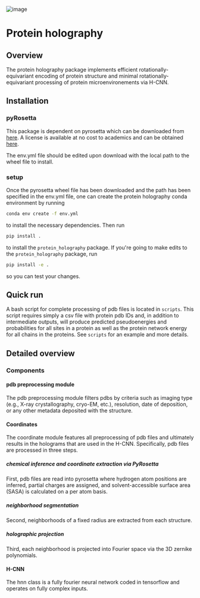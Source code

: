 

![image](https://user-images.githubusercontent.com/16233540/197881942-d5de8f34-9aa6-4c83-aba1-53efa27293c5.png)

# Protein holography

## Overview

The protein holography package implements efficient rotationally-equivariant encoding of protein structure and minimal rotationally-equivariant processing of protein microenvironements via H-CNN. 

## Installation

### pyRosetta

This package is dependent on pyrosetta which can be downloaded from [here](https://www.pyrosetta.org/downloads#h.6vttn15ac69d). A license is available at no cost to academics and can be obtained [here](https://www.pyrosetta.org/home/licensing-pyrosetta).

The env.yml file should be edited upon download with the local path to the wheel file to install.

### setup

Once the pyrosetta wheel file has been downloaded and the path has been specified in the env.yml file, one can create the protein holography conda environment by running

```bash
conda env create -f env.yml
```

to install the necessary dependencies.
Then run

```bash
pip install .
```

to install the `protein_holography` package.
If you're going to make edits to the `protein_holography` package, run

```bash
pip install -e .
```

so you can test your changes.



## Quick run

A bash script for complete processing of pdb files is located in `scripts`. This script requires simply a csv file with protein pdb IDs and, in addition to intermediate outputs, will produce predicted pseudoenergies and probabilities for all sites in a protein as well as the protein network energy for all chains in the proteins. See `scripts` for an example and more details.

## Detailed overview

### Components

#### pdb preprocessing module

The pdb preprocessing module filters pdbs by criteria such as imaging type (e.g., X-ray crystallography, cryo-EM, etc.), resolution, date of deposition, or any other metadata deposited with the structure.

#### Coordinates
The coordinate module features all preprocessing of pdb files and ultimately results in the holograms that are used in the H-CNN. Specifically, pdb files are processed in three steps. 
##### chemical inference and coordinate extraction via PyRosetta
First, pdb files are read into pyrosetta where hydrogen atom positions are inferred, partial charges are assigned, and solvent-accessible surface area (SASA) is calculated on a per atom basis.
##### neighborhood segmentation
Second, neighborhoods of a fixed radius are extracted from each structure. 
##### holographic projection
Third, each neighborhood is projected into Fourier space via the 3D zernike polynomials. 

#### H-CNN

The hnn class is a fully fourier neural network coded in tensorflow and operates on fully complex inputs.


